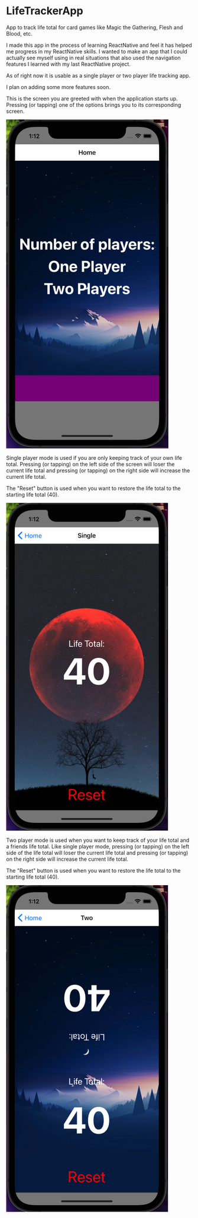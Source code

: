 # LifeTrackerApp
App to track life total for card games like Magic the Gathering, Flesh and Blood, etc.

I made this app in the process of learning ReactNative and feel it has helped me progress in my ReactNative skills. I wanted to make an app that I could actually
see myself using in real situations that also used the navigation features I learned with my last ReactNative project.

As of right now it is usable as a single player or two player life tracking app.

I plan on adding some more features soon.



This is the screen you are greeted with when the application starts up. Pressing (or tapping) one of the options brings you to its corresponding screen.

![Home Screen](https://raw.githubusercontent.com/Emerfoll/LifeTrackerApp/main/assets/ScreenShot-HomeScreen.png "Home Screen")

Single player mode is used if you are only keeping track of your own life total. Pressing (or tapping) on the left side of the screen will loser the current life total and pressing (or tapping) on the right side will increase the current life total.

The "Reset" button is used when you want to restore the life total to the starting life total (40).

![Single Player Screen](https://raw.githubusercontent.com/Emerfoll/LifeTrackerApp/main/assets/ScreenShot-SinglePlayer.png "Single Player Screen")

Two player mode is used when you want to keep track of your life total and a friends life total. Like single player mode, pressing (or tapping) on the left side of the life total will loser the current life total and pressing (or tapping) on the right side will increase the current life total.

The "Reset" button is used when you want to restore the life total to the starting life total (40).

![Two Player Screen](https://raw.githubusercontent.com/Emerfoll/LifeTrackerApp/main/assets/ScreenShot-TwoPlayer.png "Two Player Screen")
